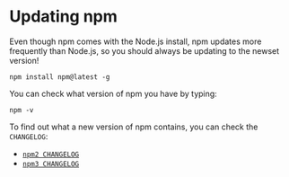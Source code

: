 # Updating npm

Even though npm comes with the Node.js install, npm updates more frequently than
Node.js, so you should always be updating to the newset version!

```
npm install npm@latest -g
```

You can check what version of npm you have by typing:
```
npm -v
```

To find out what a new version of npm contains, you can check the `CHANGELOG`:

- [`npm2 CHANGELOG`]
- [`npm3 CHANGELOG`]

[`npm2 CHANGELOG`]: https://github.com/npm/npm/blob/master/changelogs/CHANGELOG-2.md
[`npm3 CHANGELOG`]: https://github.com/npm/npm/blob/master/CHANGELOG.md
